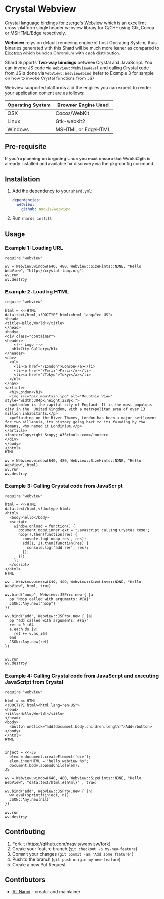 # Crystal Webview

Crystal language bindings for [zserge's Webview](https://github.com/zserge/webview) which is an excellent cross-platform single header webview library for C/C++ using Gtk, Cocoa or MSHTML/Edge repectively.

**Webview** relys on default rendering engine of host Operating System, thus binaries generated with this Shard will be much more leaner as compared to [Electron](https://github.com/electron/electron) which bundles Chromium with each distribution.

Shard Supports **Two-way bindings** between Crystal and JavaScript. You can invoke JS code via `Webview::Webview#eval` and calling Crystal code from JS is done via `WebView::Webview#bind` (refer to Example 3 for sample on how to invoke Crystal functions from JS)

Webview supported platforms and the engines you can expect to render your application content are as follows:

| Operating System | Browser Engine Used |
| ---------------- | ------------------- |
| OSX              | Cocoa/WebKit        |
| Linux            | Gtk-webkit2         |
| Windows          | MSHTML or EdgeHTML  |

## Pre-requisite
If you're planning on targeting Linux you must ensure that Webkit2gtk is already installed and available for discovery via the pkg-config command.

## Installation

1. Add the dependency to your `shard.yml`:

   ```yaml
   dependencies:
     webview:
       github: naqvis/webview
   ```

2. Run `shards install`

## Usage

### Example 1: Loading URL

```crystal
require "webview"

wv = Webview.window(640, 480, Webview::SizeHints::NONE, "Hello WebView", "http://crystal-lang.org")
wv.run
wv.destroy
```

### Example 2: Loading HTML

```crystal
require "webview"

html = <<-HTML
data:text/html,<!DOCTYPE html><html lang="en-US">
<head>
<title>Hello,World!</title>
</head>
<body>
<div class="container">
<header>
	<!-- Logo -->
   <h1>City Gallery</h1>
</header>
<nav>
  <ul>
    <li><a href="/London">London</a></li>
    <li><a href="/Paris">Paris</a></li>
    <li><a href="/Tokyo">Tokyo</a></li>
  </ul>
</nav>
<article>
  <h1>London</h1>
  <img src="pic_mountain.jpg" alt="Mountain View" style="width:304px;height:228px;">
  <p>London is the capital city of England. It is the most populous city in the  United Kingdom, with a metropolitan area of over 13 million inhabitants.</p>
  <p>Standing on the River Thames, London has been a major settlement for two millennia, its history going back to its founding by the Romans, who named it Londinium.</p>
</article>
<footer>Copyright &copy; W3Schools.com</footer>
</div>
</body>
</html>
HTML

wv = Webview.window(640, 480, Webview::SizeHints::NONE, "Hello WebView", html)
wv.run
wv.destroy
```

### Example 3: Calling Crystal code from JavaScript
```crystal
require "webview"

html = <<-HTML
data:text/html,<!doctype html>
<html>
  <body>hello</body>
  <script>
    window.onload = function() {
      document.body.innerText = "Javascript calling Crystal code";
      noop().then(function(res) {
        console.log('noop res', res);
        add(1, 2).then(function(res) {
          console.log('add res', res);
        });
      });
    };
  </script>
</html>
HTML

wv = Webview.window(640, 480, Webview::SizeHints::NONE, "Hello WebView", html, true)

wv.bind("noop", Webview::JSProc.new { |a|
  pp "Noop called with arguments: #{a}"
  JSON::Any.new("noop")
})

wv.bind("add", Webview::JSProc.new { |a|
  pp "add called with arguments: #{a}"
  ret = 0_i64
  a.each do |v|
    ret += v.as_i64
  end
  JSON::Any.new(ret)
})


wv.run
wv.destroy
```

### Example 4: Calling Crystal code from JavaScript and executing JavaScript from Crystal

```crystal
require "webview"

html = <<-HTML
<!DOCTYPE html><html lang="en-US">
<head>
<title>Hello,World!</title>
</head>
<body>
  <button onClick="add(document.body.children.length)">Add</button>
</body>
</html>
HTML


inject = <<-JS
  elem = document.createElement('div');  
  elem.innerHTML = "hello webview %s";
  document.body.appendChild(elem);
JS

wv = Webview.window(640, 480, Webview::SizeHints::NONE, "Hello WebView", "data:text/html,#{html}" , true)

wv.bind("add", Webview::JSProc.new { |n|
  wv.eval(sprintf(inject, n))
  JSON::Any.new(nil)
})

wv.run
wv.destroy
```

## Contributing

1. Fork it (<https://github.com/naqvis/webview/fork>)
2. Create your feature branch (`git checkout -b my-new-feature`)
3. Commit your changes (`git commit -am 'Add some feature'`)
4. Push to the branch (`git push origin my-new-feature`)
5. Create a new Pull Request

## Contributors

- [Ali Naqvi](https://github.com/naqvis) - creator and maintainer
